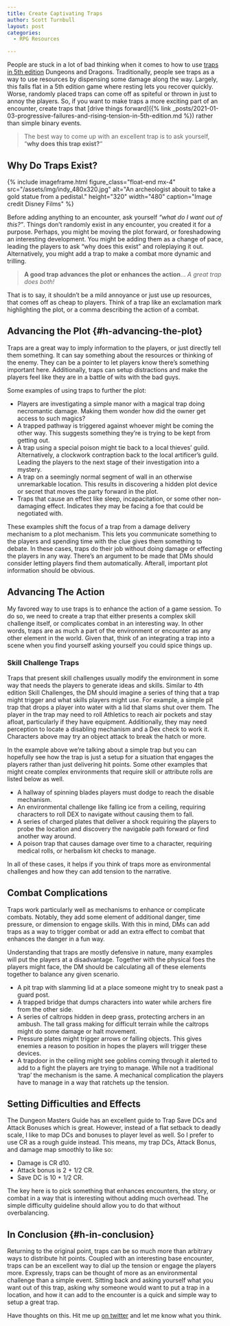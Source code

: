 ```yaml
---
title: Create Captivating Traps
author: Scott Turnbull
layout: post
categories:
  - RPG Resources

---
```

People are stuck in a lot of bad thinking when it comes to how to use <a href="https://www.5esrd.com/gamemastering/traps/" target="_blank" rel="noreferrer noopener">traps in 5th edition</a> Dungeons and Dragons. Traditionally, people see traps as a way to use resources by dispensing some damage along the way. Largely, this falls flat in a 5th edition game where resting lets you recover quickly. Worse, randomly placed traps can come off as spiteful or thrown in just to annoy the players. So, if you want to make traps a more exciting part of an encounter, create traps that [drive things forward]({% link _posts/2021-01-03-progressive-failures-and-rising-tension-in-5th-edition.md %}) rather than simple binary events. 

<blockquote class="blockquote">
 The best way to come up with an excellent trap is to ask yourself, &#8220;<strong>why does this trap exist?</strong>&#8220;
</blockquote>

## Why Do Traps Exist? 

{% include imageframe.html
  figure_class="float-end mx-4"
  src="/assets/img/indy_480x320.jpg"
  alt="An archeologist abouit to take a gold statue from a pedistal."
  height="320" width="480"
  caption="Image credit Disney Films"
 %}

Before adding anything to an encounter, ask yourself _&#8220;what do I want out of this?&#8221;_. Things don&#8217;t randomly exist in any encounter, you created it for a purpose. Perhaps, you might be moving the plot forward, or foreshadowing an interesting development. You might be adding them as a change of pace, leading the players to ask &#8220;why does this exist&#8221; and roleplaying it out. Alternatively, you might add a trap to make a combat more dynamic and trilling.

<blockquote class="wp-block-quote">
  <p>
    <strong>A good trap advances the plot or enhances the action</strong>… <em>A great trap does both!</em>
  </p>
</blockquote>

That is to say, it shouldn&#8217;t be a mild annoyance or just use up resources, that comes off as cheap to players. Think of a trap like an exclamation mark highlighting the plot, or a comma describing the action of a combat.

## Advancing the Plot {#h-advancing-the-plot}

Traps are a great way to imply information to the players, or just directly tell them something. It can say something about the resources or thinking of the enemy. They can be a pointer to let players know there&#8217;s something important here. Additionally, traps can setup distractions and make the players feel like they are in a battle of wits with the bad guys. 

Some examples of using traps to further the plot:

  * Players are investigating a simple manor with a magical trap doing necromantic damage. Making them wonder how did the owner get access to such magics?
  * A trapped pathway is triggered against whoever might be coming the other way. This suggests something they&#8217;re is trying to be kept from getting out. 
  * A trap using a special poison might tie back to a local thieves&#8217; guild. Alternatively, a clockwork contraption back to the local artificer&#8217;s guild. Leading the players to the next stage of their investigation into a mystery.
  * A trap on a seemingly normal segment of wall in an otherwise unremarkable location. This results in discovering a hidden plot device or secret that moves the party forward in the plot.
  * Traps that cause an effect like sleep, incapacitation, or some other non-damaging effect. Indicates they may be facing a foe that could be negotiated with.

These examples shift the focus of a trap from a damage delivery mechanism to a plot mechanism. This lets you communicate something to the players and spending time with the clue gives them something to debate. In these cases, traps do their job without doing damage or effecting the players in any way. There&#8217;s an argument to be made that DMs should consider letting players find them automatically. Afterall, important plot information should be obvious. 

## Advancing The Action 

My favored way to use traps is to enhance the action of a game session. To do so, we need to create a trap that either presents a complex skill challenge itself, or complicates combat in an interesting way. In other words, traps are as much a part of the environment or encounter as any other element in the world. Given that, think of an integrating a trap into a scene when you find yourself asking yourself you could spice things up. 

### Skill Challenge Traps

Traps that present skill challenges usually modify the environment in some way that needs the players to generate ideas and skills. Similar to 4th edition Skill Challenges, the DM should imagine a series of thing that a trap might trigger and what skills players might use. For example, a simple pit trap that drops a player into water with a lid that slams shut over them. The player in the trap may need to roll Athletics to reach air pockets and stay afloat, particularly if they have equipment. Additionally, they may need perception to locate a disabling mechanism and a Dex check to work it. Characters above may try an object attack to break the hatch or more. 

In the example above we&#8217;re talking about a simple trap but you can hopefully see how the trap is just a setup for a situation that engages the players rather than just delivering hit points. Some other examples that might create complex environments that require skill or attribute rolls are listed below as well.

  * A hallway of spinning blades players must dodge to reach the disable mechanism.
  * An environmental challenge like falling ice from a ceiling, requiring characters to roll DEX to navigate without causing them to fall.
  * A series of charged plates that deliver a shock requiring the players to probe the location and discovery the navigable path forward or find another way around.
  * A poison trap that causes damage over time to a character, requiring medical rolls, or herbalism kit checks to manage.

In all of these cases, it helps if you think of traps more as environmental challenges and how they can add tension to the narrative. 

## Combat Complications

Traps work particularly well as mechanisms to enhance or complicate combats. Notably, they add some element of additional danger, time pressure, or dimension to engage skills. With this in mind, DMs can add traps as a way to trigger combat or add an extra effect to combat that enhances the danger in a fun way. 

Understanding that traps are mostly defensive in nature, many examples will put the players at a disadvantage. Together with the physical foes the players might face, the DM should be calculating all of these elements together to balance any given scenario.

  * A pit trap with slamming lid at a place someone might try to sneak past a guard post.
  * A trapped bridge that dumps characters into water while archers fire from the other side. 
  * A series of caltrops hidden in deep grass, protecting archers in an ambush. The tall grass making for difficult terrain while the caltrops might do some damage or halt movement. 
  * Pressure plates might trigger arrows or falling objects. This gives enemies a reason to position in hopes the players will trigger these devices.
  * A trapdoor in the ceiling might see goblins coming through it alerted to add to a fight the players are trying to manage. While not a traditional &#8216;trap&#8217; the mechanism is the same. A mechanical complication the players have to manage in a way that ratchets up the tension.

## Setting Difficulties and Effects

The Dungeon Masters Guide has an excellent guide to Trap Save DCs and Attack Bonuses which is great. However, instead of a flat setback to deadly scale, I like to map DCs and bonuses to player level as well. So I prefer to use CR as a rough guide instead. This means, my trap DCs, Attack Bonus, and damage map smoothly to like so:

  * Damage is CR d10.
  * Attack bonus is 2 + 1/2 CR.
  * Save DC is 10 + 1/2 CR.

The key here is to pick something that enhances encounters, the story, or combat in a way that is interesting without adding much overhead. The simple difficulty guideline should allow you to do that without overbalancing.

## In Conclusion {#h-in-conclusion}

Returning to the original point, traps can be so much more than arbitrary ways to distribute hit points. Coupled with an interesting base encounter, traps can be an excellent way to dial up the tension or engage the players more. Expressly, traps can be thought of more as an environmental challenge than a simple event. Sitting back and asking yourself what you want out of this trap, asking why someone would want to put a trap in a location, and how it can add to the encounter is a quick and simple way to setup a great trap.

Have thoughts on this. Hit me up <a href="https://twitter.com/optionalrule" target="_blank" rel="noreferrer noopener">on twitter</a> and let me know what you think.

 [1]: https://optionalrule.com/2021/01/03/progressive-failures-and-rising-tension-in-5th-edition/
